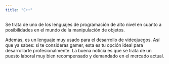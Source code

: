 ```yaml
---
title: "C++"
---
```



Se trata de uno de los lenguajes de programación de alto nivel en cuanto a posibilidades en el mundo de la manipulación de objetos. 

Además, es un lenguaje muy usado para el desarrollo de videojuegos. Así que ya sabes: si te consideras gamer, esta es tu opción ideal para desarrollarte profesionalmente. La buena noticia es que se trata de un puesto laboral muy bien recompensado y demandado en el mercado actual. 